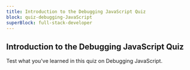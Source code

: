 ```yaml
---
title: Introduction to the Debugging JavaScript Quiz
block: quiz-debugging-JavaScript
superBlock: full-stack-developer
---
```


## Introduction to the Debugging JavaScript Quiz

Test what you've learned in this quiz on Debugging JavaScript.
